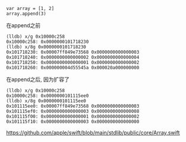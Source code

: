 ```
var array = [1, 2]
array.append(3)
```

在append之前
```
(lldb) x/g 0x10000c258
0x10000c258: 0x0000000101718230
(lldb) x/8g 0x0000000101718230
0x101718230: 0x00007ff849e73568 0x0000000000000003
0x101718240: 0x0000000000000002 0x0000000000000004
0x101718250: 0x0000000000000001 0x0000000000000002
0x101718260: 0x000000004d55545a 0x000020a000000000
```
在append之后, 因为扩容了
```
(lldb) x/g 0x10000c258
0x10000c258: 0x0000000101115ee0
(lldb) x/8g 0x0000000101115ee0
0x101115ee0: 0x00007ff849e73568 0x0000000000000003
0x101115ef0: 0x0000000000000003 0x0000000000000008
0x101115f00: 0x0000000000000001 0x0000000000000002
0x101115f10: 0x0000000000000003 0x0000000000000000
```


https://github.com/apple/swift/blob/main/stdlib/public/core/Array.swift